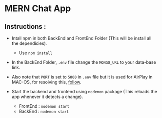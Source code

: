 # MERN Chat App

## Instructions : 

* Intall npm in both BackEnd and FrontEnd Folder (This will be install all the dependicies).
    - Use `npm install`

* In the BackEnd Folder, `.env` file change the `MONGO_URL` to your data-base link. 


* Also note that `PORT` is set to `5000` in `.env` file but it is used for AirPlay in MAC-OS, for resolving this, [follow](https://stackoverflow.com/questions/69818376/localhost5000-unavailable-in-macos-v12-monterey).


* Start the backend and frontend using `nodemon` package (This reloads the app whenever it detects a change).
    - FrontEnd :   `nodemon start`    
    - BackEnd  :   `nodemon start`
